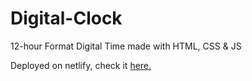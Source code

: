 # Digital-Clock
12-hour Format Digital Time made with HTML, CSS &amp; JS

Deployed on netlify, check it [here.](https://fanciful-longma-892cab.netlify.app/)
